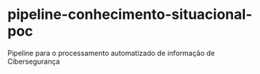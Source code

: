 # pipeline-conhecimento-situacional-poc
Pipeline para o processamento automatizado de informação de Cibersegurança
